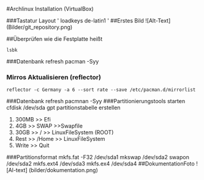 #Archlinux Installation (VirtualBox)

###Tastatur Layout
	' loadkeys de-latin1 '
##Erstes Bild
![Alt-Text] (Bilder/git_repository.png)

##Überprüfen wie die Festplatte heißt

	lsbk
###Datenbank refresh
	pacman -Syy
### Mirros Aktualisieren (reflector)
	reflector -c Germany -a 6 --sort rate --save /etc/pacman.d/mirrorlist
###Datenbank refresh
	pacmnan -Syy
###Partitionierungstools starten
	cfdisk /dev/sda
gpt partitionstabelle erstellen
1. 300MB >> Efi
2. 4GB >> SWAP >>Swapfile
3. 30GB >> / >> LinuxFileSystem  (ROOT)
4. Rest >> /Home >> LinuxFileSystem
5. Write >> Quit

###Partitionsformat
	mkfs.fat -F32 /dev/sda1
	mkswap /dev/sda2
	swapon /dev/sda2
	mkfs.ext4 /dev/sda3
	mkfs.ex4 /dev/sda4
##DokumentationFoto
![Al-text] (bilder/dokumentation.png)
